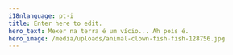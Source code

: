 ```yaml
---
i18nlanguage: pt-i
title: Enter here to edit.
hero_text: Mexer na terra é um vício... Ah pois é.
hero_image: /media/uploads/animal-clown-fish-fish-128756.jpg
---
```

